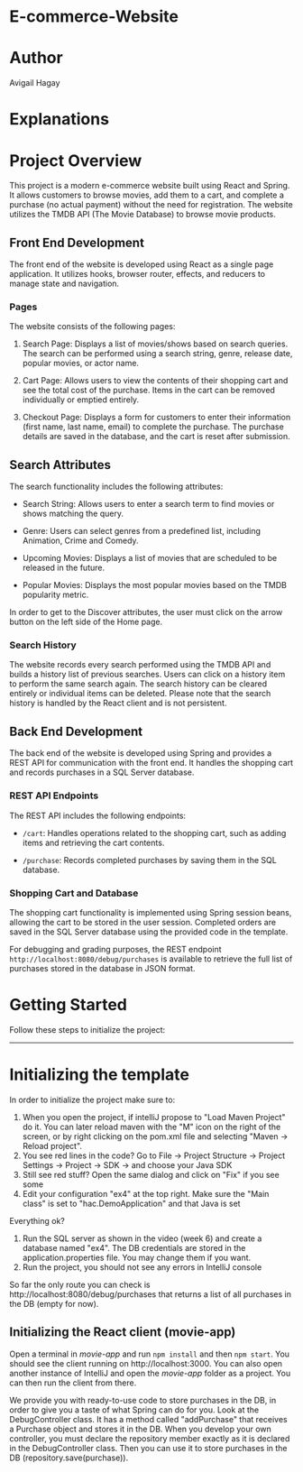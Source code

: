 # E-commerce-Website

# Author
Avigail Hagay

# Explanations

# Project Overview

This project is a modern e-commerce website built using React and Spring. It allows customers to browse movies, add them to a cart, and complete a purchase (no actual payment) without the need for registration. The website utilizes the TMDB API (The Movie Database) to browse movie products.

## Front End Development

The front end of the website is developed using React as a single page application. It utilizes hooks, browser router, effects, and reducers to manage state and navigation.

### Pages

The website consists of the following pages:

1. Search Page: Displays a list of movies/shows based on search queries. The search can be performed using a search string, genre, release date, popular movies, or actor name.

2. Cart Page: Allows users to view the contents of their shopping cart and see the total cost of the purchase. Items in the cart can be removed individually or emptied entirely.

3. Checkout Page: Displays a form for customers to enter their information (first name, last name, email) to complete the purchase. The purchase details are saved in the database, and the cart is reset after submission.

## Search Attributes

The search functionality includes the following attributes:

- Search String: Allows users to enter a search term to find movies or shows matching the query.

- Genre: Users can select genres from a predefined list, including Animation, Crime and Comedy.

- Upcoming Movies: Displays a list of movies that are scheduled to be released in the future.

- Popular Movies: Displays the most popular movies based on the TMDB popularity metric.

In order to get to the Discover attributes, the user must click on the arrow button on the left side of the Home page.

### Search History

The website records every search performed using the TMDB API and builds a history list of previous searches. Users can click on a history item to perform the same search again. The search history can be cleared entirely or individual items can be deleted. Please note that the search history is handled by the React client and is not persistent.

## Back End Development

The back end of the website is developed using Spring and provides a REST API for communication with the front end. It handles the shopping cart and records purchases in a SQL Server database.

### REST API Endpoints

The REST API includes the following endpoints:

- `/cart`: Handles operations related to the shopping cart, such as adding items and retrieving the cart contents.

- `/purchase`: Records completed purchases by saving them in the SQL database.

### Shopping Cart and Database

The shopping cart functionality is implemented using Spring session beans, allowing the cart to be stored in the user session. Completed orders are saved in the SQL Server database using the provided code in the template.

For debugging and grading purposes, the REST endpoint `http://localhost:8080/debug/purchases` is available to retrieve the full list of purchases stored in the database in JSON format.

# Getting Started

Follow these steps to initialize the project:

---------------------
# Initializing the template

In order to initialize the project make sure to:

1. When you open the project, if intelliJ propose to "Load Maven Project" do it. You can later reload maven with the "M" icon on the right of the screen, or by right clicking on the pom.xml file and selecting "Maven -> Reload project".
2. You see red lines in the code? Go to File -> Project Structure -> Project Settings -> Project -> SDK -> and choose your Java SDK
3. Still see red stuff? Open the same dialog and click on "Fix" if you see some
4. Edit your configuration "ex4" at the top right. Make sure the "Main class" is set to "hac.DemoApplication" and that Java is set

Everything ok?
1. Run the SQL server as shown in the video (week 6) and create a database named "ex4". The DB credentials are stored in the application.properties file. You may change them if you want.
2. Run the project, you should not see any errors in IntelliJ console

So far the only route you can check is http://localhost:8080/debug/purchases
that returns a list of all purchases in the DB (empty for now).

## Initializing the React client (movie-app)

Open a terminal in *movie-app* and run `npm install` and then `npm start`. You should see the client running on http://localhost:3000.
You can also open another instance of IntelliJ and open the *movie-app* folder as a project. You can then run the client from there.


We provide you with ready-to-use code to store purchases in the DB, in order to give you a taste of what Spring can do for you.
Look at the DebugController class. It has a method called "addPurchase" that receives a Purchase object and stores it in the DB.
When you develop your own controller, you must declare the repository member exactly as it is declared in the DebugController class.
Then you can use it to store purchases in the DB (repository.save(purchase)).
